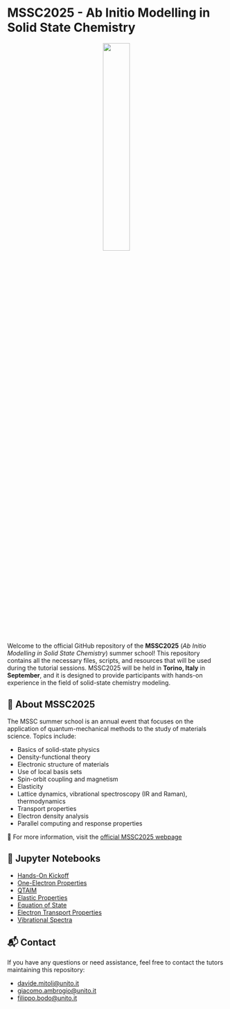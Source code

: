 # MSSC2025 - Ab Initio Modelling in Solid State Chemistry

<div align="center">
  <img src="https://media.licdn.com/dms/image/v2/D4D22AQEuwVpQB5QRtg/feedshare-shrink_2048_1536/B4DZYPCDaEHwAo-/0/1744008924262?e=1759968000&v=beta&t=GYlYXh4isGJCZL73hSJrEJPaFWMOJABZu_H-Xo3IviU" width="35%">
</div>

Welcome to the official GitHub repository of the **MSSC2025** 
(*Ab Initio Modelling in Solid State Chemistry*) summer school! This repository contains all 
the necessary files, scripts, and resources that will be used during the 
tutorial sessions. MSSC2025 will be held in **Torino, Italy** in **September**, and it 
is designed to provide participants with hands-on experience in the field of 
solid-state chemistry modeling.

## 🧪 About MSSC2025

The MSSC summer school is an annual event that focuses on the application of 
quantum-mechanical methods to the study of materials science. Topics include:

- Basics of solid-state physics
- Density-functional theory
- Electronic structure of materials
- Use of local basis sets
- Spin-orbit coupling and magnetism
- Elasticity
- Lattice dynamics, vibrational spectroscopy (IR and Raman), thermodynamics
- Transport properties
- Electron density analysis
- Parallel computing and response properties

🔗 For more information, visit the [official MSSC2025 webpage](https://mssc.crystalsolutions.eu)

## 📓 Jupyter Notebooks 
- [Hands-On Kickoff](https://colab.research.google.com/drive/1QFfMfurO-z6g1KIbH9jGdmRVRY3UeGbo?usp=sharing)
- [One-Electron Properties](https://colab.research.google.com/drive/1Ujv00vg9morE45MyxF-RNXX1Ih42kEpK?usp=sharing#scrollTo=2749afa5)
- [QTAIM](https://colab.research.google.com/drive/17H0GhpBfSY_KF1QpgQIel1f9DxUDVIpx?usp=sharing)
- [Elastic Properties](https://colab.research.google.com/drive/1iEKMhYdyZgNYTLyNvN5ulaPWfoI1Ueco?usp=sharing)
- [Equation of State](https://colab.research.google.com/drive/1jlHzRi8fF8P2DxrujWmP2ug1jCutzT12#scrollTo=c5920477-3436-4d62-a101-93d1735a0854)
- [Electron Transport Properties](https://colab.research.google.com/github/crystaldevs/MSSC2025/blob/main/Advanced/Day2/Electron_transport_properties/tutorial_electron_transport_properties.ipynb#scrollTo=de804658)
- [Vibrational Spectra](https://colab.research.google.com/drive/1yikyVUdzdXJunZFAGA7wb2GnhizLVSO0?usp=sharing)

## 📬 Contact

If you have any questions or need assistance, feel free to contact the tutors maintaining this repository:

- [davide.mitoli@unito.it](mailto:davide.mitoli@unito.it)
- [giacomo.ambrogio@unito.it](mailto:giacomo.ambrogio@unito.it)
- [filippo.bodo@unito.it](mailto:filippo.bodo@unito.it)

